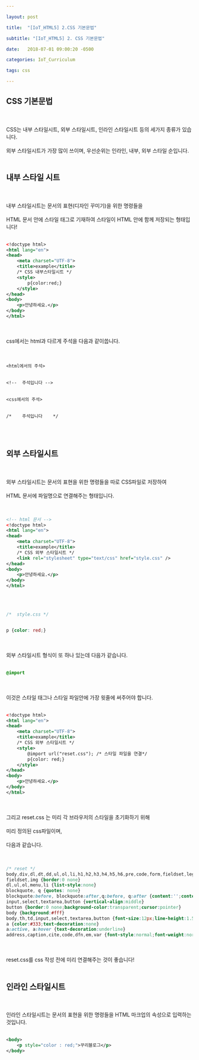 ```yaml
---

layout: post

title:  "[IoT_HTML5] 2.CSS 기본문법"

subtitle: "[IoT_HTML5] 2. CSS 기본문법"

date:   2018-07-01 09:00:20 -0500

categories: IoT_Curriculum

tags: css

---
```


## CSS 기본문법

<br>
<br>
CSS는 내부 스타일시트, 외부 스타일시트, 인라인 스타일시트 등의 세가지 종류가 있습니다.
<br>
<br>
외부 스타일시트가 가장 많이 쓰이며, 우선순위는 인라인, 내부, 외부 스타일 순입니다.

<br>
<br>

## 내부 스타일 시트

<br>
<br>
내부 스타일시트는 문서의 표현(디자인 꾸미기)을 위한 명령들을
<br>
<br>
HTML 문서 안에 스타일 태그로 기재하여 스타일이 HTML 안에 함께 저장되는 형태입니다!
<br>
<br>

```xml
<!doctype html>
<html lang="en">
<head>
	<meta charset="UTF-8">
	<title>example</title>
	/* CSS 내부스타일시트 */
	<style>
		p{color:red;}
	</style>
</head>
<body>
	<p>안녕하세요.</p>
</body>
</html>
```

<br>
<br>
css에서는 html과 다르게 주석을 다음과 같이씁니다.
<br>
<br>
<br>

```
<html에서의 주석>


<!--  주석입니다 -->


<css에서의 주석>


/*    주석입니다    */
```

<br>
<br>

## 외부 스타일시트

<br>
<br>
외부 스타일시트는 문서의 표현을 위한 명령들을 따로 CSS파일로 저장하여
<br>
<br>
HTML 문서에 파일명으로 연결해주는 형태입니다.
<br>
<br>
<br>

```xml
<!-- html 문서 -->
<!doctype html>
<html lang="en">
<head>
	<meta charset="UTF-8">
	<title>example</title>
	/* CSS 외부 스타일시트 */
	<link rel="stylesheet" type="text/css" href="style.css" />
</head>
<body>
	<p>안녕하세요.</p>
</body>
</html>
```

<br>
<br>

```css
/*  style.css */


p {color: red;}
```

<br>
<br>
외부 스타일시트 형식이 또 하나 있는데 다음가 같습니다.
<br>
<br>

```css
@import
```

<br>
<br>
이것은 스타일 태그나 스타일 파일안에 가장 윗줄에 써주어야 합니다.
<br>
<br>

```xml
<!doctype html>
<html lang="en">
<head>
	<meta charset="UTF-8">
	<title>example</title>
	/* CSS 외부 스타일시트 */
	<style>
		@import url("reset.css"); /* 스타일 파일을 연결*/
		p{color: red;}
	</style>
</head>
<body>
	<p>안녕하세요.</p>
</body>
</html>
```

<br>
<br>
그리고 reset.css 는 미리 각 브라우저의 스타일을 초기화하기 위해
<br>
<br>
미리 정의된 css파일이며,
<br>
<br>
다음과 같습니다.
<br>
<br>
<br>

```css
/* reset */
body,div,dl,dt,dd,ul,ol,li,h1,h2,h3,h4,h5,h6,pre,code,form,fieldset,legend,textarea,p,blockquote,th,td,input,select,textarea,button {margin:0;padding:0}
fieldset,img {border:0 none}
dl,ul,ol,menu,li {list-style:none}
blockquote, q {quotes: none}
blockquote:before, blockquote:after,q:before, q:after {content:'';content:none}
input,select,textarea,button {vertical-align:middle}
button {border:0 none;background-color:transparent;cursor:pointer}
body {background:#fff}
body,th,td,input,select,textarea,button {font-size:12px;line-height:1.5;font-family:'돋움',dotum,sans-serif;color:#333} /* color값은 디자인가이드에 맞게사용 */
a {color:#333;text-decoration:none}
a:active, a:hover {text-decoration:underline}
address,caption,cite,code,dfn,em,var {font-style:normal;font-weight:normal}
```

<br>
<br>
reset.css를 css 작성 전에 미리 연결해주는 것이 좋습니다!

<br>
<br>

## 인라인 스타일시트

<br>
<br>
인라인 스타일시트는 문서의 표현을 위한 명령들을 HTML 마크업의 속성으로 입력하는 것입니다.
<br>
<br>

```xml
<body>
	<p style="color : red;">꾸리블로그</p>
</body>
```
